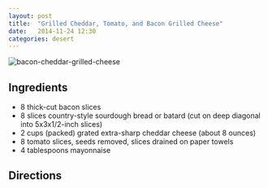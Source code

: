 ```yaml
---
layout: post
title:  "Grilled Cheddar, Tomato, and Bacon Grilled Cheese"
date:   2014-11-24 12:30
categories: desert
---
```


![bacon-cheddar-grilled-cheese](http://www.epicurious.com/images/recipesmenus/2000/2000_march/103128.jpg)

## Ingredients
- 8 thick-cut bacon slices
- 8 slices country-style sourdough bread or batard (cut on deep diagonal into 5x3x1/2-inch slices)
- 2 cups (packed) grated extra-sharp cheddar cheese (about 8 ounces)
- 8 tomato slices, seeds removed, slices drained on paper towels
- 4 tablespoons mayonnaise

## Directions
